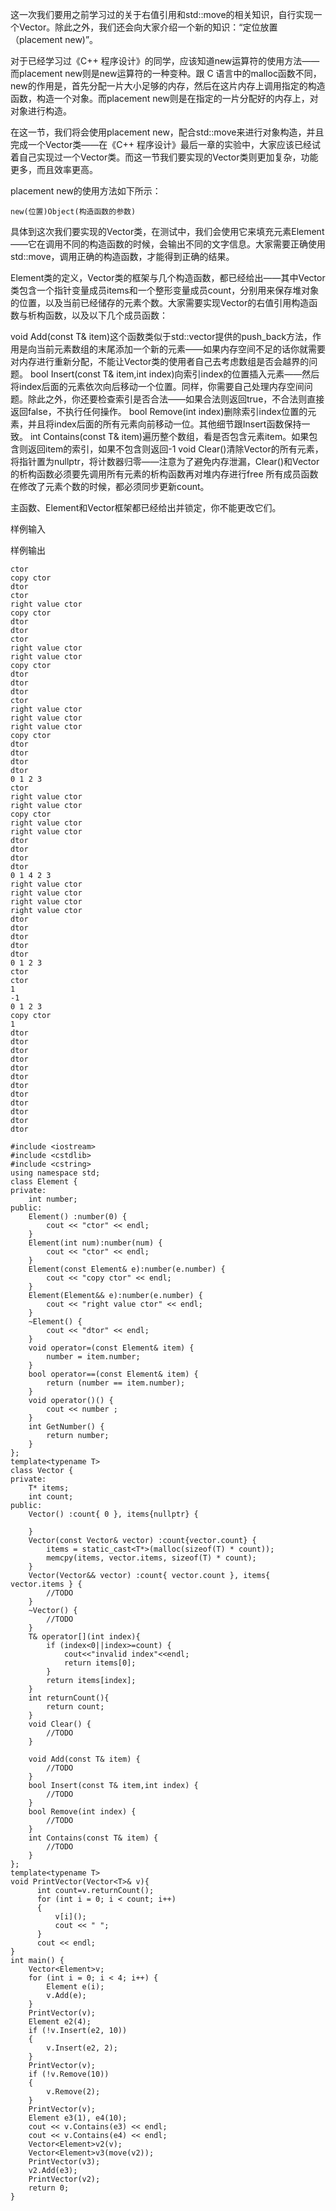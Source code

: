 这一次我们要用之前学习过的关于右值引用和std::move的相关知识，自行实现一个Vector。除此之外，我们还会向大家介绍一个新的知识：“定位放置（placement new)”。

对于已经学习过《C++ 程序设计》的同学，应该知道new运算符的使用方法——而placement new则是new运算符的一种变种。跟 C 语言中的malloc函数不同，new的作用是，首先分配一片大小足够的内存，然后在这片内存上调用指定的构造函数，构造一个对象。而placement new则是在指定的一片分配好的内存上，对对象进行构造。

在这一节，我们将会使用placement new，配合std::move来进行对象构造，并且完成一个Vector类——在《C++ 程序设计》最后一章的实验中，大家应该已经试着自己实现过一个Vector类。而这一节我们要实现的Vector类则更加复杂，功能更多，而且效率更高。

placement new的使用方法如下所示：

```
new(位置)Object(构造函数的参数)
```
具体到这次我们要实现的Vector类，在测试中，我们会使用它来填充元素Element——它在调用不同的构造函数的时候，会输出不同的文字信息。大家需要正确使用std::move，调用正确的构造函数，才能得到正确的结果。

Element类的定义，Vector类的框架与几个构造函数，都已经给出——其中Vector类包含一个指针变量成员items和一个整形变量成员count，分别用来保存堆对象的位置，以及当前已经储存的元素个数。大家需要实现Vector的右值引用构造函数与析构函数，以及以下几个成员函数：

void Add(const T& item)这个函数类似于std::vector提供的push_back方法，作用是向当前元素数组的末尾添加一个新的元素——如果内存空间不足的话你就需要对内存进行重新分配，不能让Vector类的使用者自己去考虑数组是否会越界的问题。
bool Insert(const T& item,int index)向索引index的位置插入元素——然后将index后面的元素依次向后移动一个位置。同样，你需要自己处理内存空间问题。除此之外，你还要检查索引是否合法——如果合法则返回true，不合法则直接返回false，不执行任何操作。
bool Remove(int index)删除索引index位置的元素，并且将index后面的所有元素向前移动一位。其他细节跟Insert函数保持一致。
int Contains(const T& item)遍历整个数组，看是否包含元素item。如果包含则返回item的索引，如果不包含则返回-1
void Clear()清除Vector的所有元素，将指针置为nullptr，将计数器归零——注意为了避免内存泄漏，Clear()和Vector的析构函数必须要先调用所有元素的析构函数再对堆内存进行free
所有成员函数在修改了元素个数的时候，都必须同步更新count。

主函数、Element和Vector框架都已经给出并锁定，你不能更改它们。

样例输入
 
样例输出
```
ctor
copy ctor
dtor
ctor
right value ctor
copy ctor
dtor
dtor
ctor
right value ctor
right value ctor
copy ctor
dtor
dtor
dtor
ctor
right value ctor
right value ctor
right value ctor
copy ctor
dtor
dtor
dtor
dtor
0 1 2 3 
ctor
right value ctor
right value ctor
copy ctor
right value ctor
right value ctor
dtor
dtor
dtor
dtor
0 1 4 2 3 
right value ctor
right value ctor
right value ctor
right value ctor
dtor
dtor
dtor
dtor
dtor
0 1 2 3 
ctor
ctor
1
-1
0 1 2 3 
copy ctor
1 
dtor
dtor
dtor
dtor
dtor
dtor
dtor
dtor
dtor
dtor
dtor
dtor
```
```
#include <iostream>
#include <cstdlib>
#include <cstring>
using namespace std;
class Element {
private:
    int number;
public:
	Element() :number(0) {
	    cout << "ctor" << endl;
	}
  	Element(int num):number(num) {
  		cout << "ctor" << endl;
  	}
  	Element(const Element& e):number(e.number) {
  		cout << "copy ctor" << endl;
  	}
  	Element(Element&& e):number(e.number) {
  		cout << "right value ctor" << endl;
  	}
  	~Element() {
  		cout << "dtor" << endl;
  	}
  	void operator=(const Element& item) {
  		number = item.number;
  	}
  	bool operator==(const Element& item) {
  		return (number == item.number);
  	}
  	void operator()() {
  		cout << number ;
  	}
  	int GetNumber() {
  		return number;
  	}
};
template<typename T>
class Vector {
private:
  	T* items;
  	int count;
public:
  	Vector() :count{ 0 }, items{nullptr} {

  	}
  	Vector(const Vector& vector) :count{vector.count} {
  		items = static_cast<T*>(malloc(sizeof(T) * count));
  		memcpy(items, vector.items, sizeof(T) * count);
  	}
  	Vector(Vector&& vector) :count{ vector.count }, items{ vector.items } {
  		//TODO
  	}
  	~Vector() {
  		//TODO
  	}
    T& operator[](int index){
    	if (index<0||index>=count) {
    		cout<<"invalid index"<<endl;
    		return items[0];
    	}
    	return items[index];
    }
    int returnCount(){
    	return count;
    }
  	void Clear() {
  		//TODO
  	}

  	void Add(const T& item) {
  		//TODO
  	}
  	bool Insert(const T& item,int index) {
  		//TODO
  	}
  	bool Remove(int index) {
  		//TODO
  	}
  	int Contains(const T& item) {
  		//TODO
  	}
};
template<typename T>
void PrintVector(Vector<T>& v){
	  int count=v.returnCount();
	  for (int i = 0; i < count; i++)
	  {
		  v[i]();
		  cout << " ";
	  }
	  cout << endl;
}
int main() {
  	Vector<Element>v;
  	for (int i = 0; i < 4; i++) {
  		Element e(i);
  		v.Add(e);
  	}
  	PrintVector(v);
  	Element e2(4);
  	if (!v.Insert(e2, 10))
  	{
  		v.Insert(e2, 2);
  	}
  	PrintVector(v);
  	if (!v.Remove(10))
  	{
  		v.Remove(2);
  	}
  	PrintVector(v);
  	Element e3(1), e4(10);
  	cout << v.Contains(e3) << endl;
  	cout << v.Contains(e4) << endl;
  	Vector<Element>v2(v);
  	Vector<Element>v3(move(v2));
  	PrintVector(v3);
  	v2.Add(e3);
  	PrintVector(v2);
  	return 0;
}
```